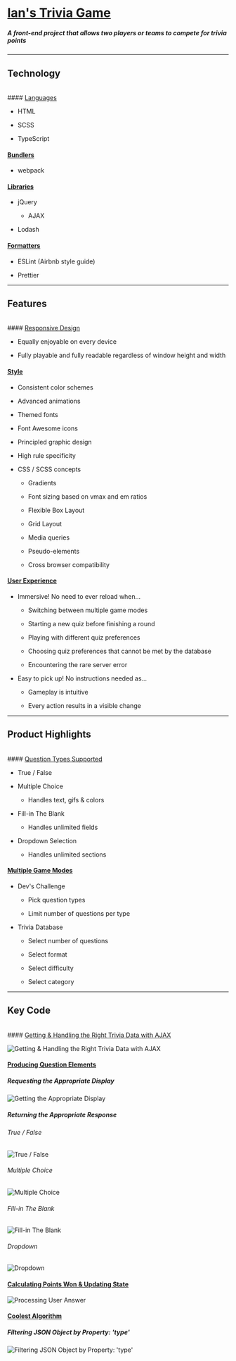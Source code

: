 # [Ian's Trivia Game](https://irackson.github.io/dist/index.html)

##### _A front-end project that allows two players or teams to compete for trivia points_

---

## **Technology**

<br>
#### <u>Languages</u>

- HTML

- SCSS

- TypeScript

#### <u>Bundlers</u>

- webpack

#### <u>Libraries</u>

- jQuery

  - AJAX

- Lodash

#### <u>Formatters</u>

- ESLint (Airbnb style guide)

- Prettier

---

## **Features**

<br>
#### <u>Responsive Design</u>

- Equally enjoyable on every device

- Fully playable and fully readable regardless of window height and width

#### <u>Style</u>

- Consistent color schemes

- Advanced animations

- Themed fonts

- Font Awesome icons

- Principled graphic design

- High rule specificity

- CSS / SCSS concepts

  - Gradients

  - Font sizing based on vmax and em ratios

  - Flexible Box Layout

  - Grid Layout

  - Media queries

  - Pseudo-elements

  - Cross browser compatibility

#### <u>User Experience</u>

- Immersive! No need to ever reload when...

  - Switching between multiple game modes

  - Starting a new quiz before finishing a round

  - Playing with different quiz preferences

  - Choosing quiz preferences that cannot be met by the database

  - Encountering the rare server error

- Easy to pick up! No instructions needed as...

  - Gameplay is intuitive

  - Every action results in a visible change

---

## **Product Highlights**

<br>
#### <u>Question Types Supported</u>

- True / False

- Multiple Choice

  - Handles text, gifs & colors

- Fill-in The Blank

  - Handles unlimited fields

- Dropdown Selection

  - Handles unlimited sections

#### <u>Multiple Game Modes</u>

- Dev's Challenge

  - Pick question types

  - Limit number of questions per type

- Trivia Database

  - Select number of questions

  - Select format

  - Select difficulty

  - Select category

---

## **Key Code**

<br>
#### <u>Getting & Handling the Right Trivia Data with AJAX</u>

![Getting & Handling the Right Trivia Data with AJAX](https://i.imgur.com/CMnzlS1.png)

#### <u>Producing Question Elements</u>

##### Requesting the Appropriate Display

![Getting the Appropriate Display](https://i.imgur.com/fT0zgVd.png)

##### Returning the Appropriate Response

###### _True / False_

![True / False](https://i.imgur.com/w4sQyMy.png)

###### _Multiple Choice_

![Multiple Choice](https://i.imgur.com/B3Y3JwB.png)

###### _Fill-in The Blank_

![Fill-in The Blank](https://i.imgur.com/XNEDDcp.png)

###### _Dropdown_

![Dropdown](https://i.imgur.com/Dq2yisg.png)

#### <u>Calculating Points Won & Updating State </u>

![Processing User Answer](https://i.imgur.com/cNsSjFm.png)

#### <u>Coolest Algorithm</u>

##### Filtering JSON Object by Property: 'type'

![Filtering JSON Object by Property: 'type'](https://i.imgur.com/yWzWaGh.png)
